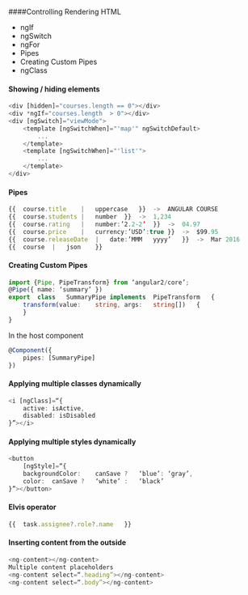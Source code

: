 



####Controlling Rendering HTML
- ngIf
- ngSwitch
- ngFor
- Pipes
- Creating Custom Pipes
- ngClass

#### Showing / hiding elements
```typescript
<div [hidden]="courses.length == 0"></div>	
<div *ngIf="courses.length	> 0"></div>	
<div [ngSwitch]="viewMode">
    <template [ngSwitchWhen]="'map'" ngSwitchDefault>
        ...
    </template>
    <template [ngSwitchWhen]="'list'">
        ...
    </template>
</div>	
```

#### Pipes
```typescript
{{	course.title	|	uppercase	}}	->	ANGULAR	COURSE
{{	course.students	|	number	}}	->	1,234
{{	course.rating	|	number:’2.2-2’	}}	->	04.97
{{	course.price	|	currency:’USD’:true	}}	->	$99.95
{{	course.releaseDate	|	date:’MMM	yyyy’	}}	->	Mar	2016
{{	course	|	json	}}
```


#### Creating Custom Pipes
```typescript
import {Pipe, PipeTransform} from ‘angular2/core’;	
@Pipe({	name: ‘summary’	})
export	class	SummaryPipe	implements	PipeTransform	{
    transform(value:	string,	args:	string[])	{
    }
}
```

In the host component
```typescript
@Component({
    pipes: [SummaryPipe]
})
```

#### Applying multiple classes dynamically
```typescript
<i [ngClass]=“{
    active: isActive,
    disabled: isDisabled
}”></i>	
```


#### Applying multiple styles dynamically
```typescript
<button	
    [ngStyle]=“{
    backgroundColor:	canSave	?	‘blue’:	‘gray’,
    color:	canSave	?	‘white’	:	‘black’
}”></button>
```

#### Elvis operator
```typescript
{{	task.assignee?.role?.name	}}
```

#### Inserting content from the outside
```typescript
<ng-content></ng-content>	
Multiple content placeholders
<ng-content	select=“.heading”></ng-content>
<ng-content	select=“.body”></ng-content>
```